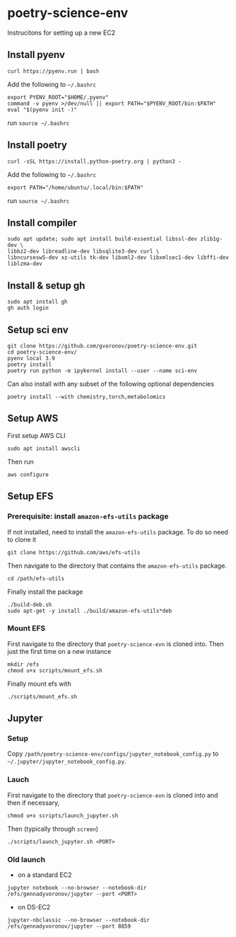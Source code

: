 # poetry-science-env

Instrucitons for setting up a new EC2

## Install pyenv

```
curl https://pyenv.run | bash
```


Add the following to `~/.bashrc`

```
export PYENV_ROOT="$HOME/.pyenv"
command -v pyenv >/dev/null || export PATH="$PYENV_ROOT/bin:$PATH"
eval "$(pyenv init -)"
```

run `source ~/.bashrc`

## Install poetry

```
curl -sSL https://install.python-poetry.org | python3 -
```

Add the following to `~/.bashrc`

```
export PATH="/home/ubuntu/.local/bin:$PATH"
```

run `source ~/.bashrc`

## Install compiler

```
sudo apt update; sudo apt install build-essential libssl-dev zlib1g-dev \
libbz2-dev libreadline-dev libsqlite3-dev curl \
libncursesw5-dev xz-utils tk-dev libxml2-dev libxmlsec1-dev libffi-dev liblzma-dev
```

## Install & setup gh

```
sudo apt install gh
gh auth login
```

## Setup sci env

```
git clone https://github.com/gvoronov/poetry-science-env.git
cd poetry-science-env/
pyenv local 3.9
poetry install
poetry run python -m ipykernel install --user --name sci-env
```

Can also install with any subset of the following optional dependencies

```
poetry install --with chemistry,torch,metabolomics
```
## Setup AWS

First setup AWS CLI

```
sudo apt install awscli
```

Then run

```
aws configure
```

## Setup EFS

### Prerequisite: install `amazon-efs-utils` package

If not installed, need to install the `amazon-efs-utils` package. To do so need to clone it

```
git clone https://github.com/aws/efs-utils
```

Then navigate to the directory that contains the `amazon-efs-utils` package.

```
cd /path/efs-utils
```

Finally install the package

```
./build-deb.sh
sudo apt-get -y install ./build/amazon-efs-utils*deb
```

### Mount EFS

First navigate to the directory that `poetry-science-evn` is cloned into. Then just the first time on a new instance

```
mkdir /efs
chmod u+x scripts/mount_efs.sh
```

Finally mount efs with

```
./scripts/mount_efs.sh
```

## Jupyter

### Setup 

Copy `/path/poetry-science-env/configs/jupyter_notebook_config.py` to `~/.jupyter/jupyter_notebook_config.py`.

### Lauch

First navigate to the directory that `poetry-science-evn` is cloned into and then if necessary,

```
chmod u+x scripts/launch_jupyter.sh
```

Then (typically through `screen`)

```
./scripts/launch_jupyter.sh <PORT>
```

### Old launch

* on a standard EC2
```
jupyter notebook --no-browser --notebook-dir /efs/gennadyvoronov/jupyter --port <PORT>
```

* on DS-EC2
```
jupyter-nbclassic --no-browser --notebook-dir /efs/gennadyvoronov/jupyter --port 8859
```
